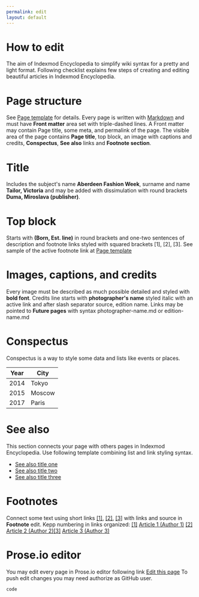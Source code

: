 ```yaml
---
permalink: edit
layout: default
---
```


# How to edit 

The aim of Indexmod Encyclopedia to simplify wiki syntax for a pretty and light format. Following checklist explains few steps of creating and editing beautiful articles in Indexmod Encyclopedia.

# Page structure 

See [Page template](page-template.md) for details. Every page is written with [Markdown](https://daringfireball.net/projects/markdown/syntax) and must have **Front matter** area set with triple-dashed lines. A Front matter may contain Page title, some meta, and permalink of the page. The visible area of the page contains **Page title**, top block, an image with captions and credits, **Conspectus**, **See also** links and **Footnote section**.

# Title  

Includes the subject's name **Aberdeen Fashion Week**, surname and name **Tailor, Victoria** and may be added with dissimulation with round brackets **Duma, Miroslava (publisher)**.  

# Top block

Starts with **(Born, Est. line)** in round brackets and one-two sentences of description and footnote links styled with squared brackets [1], [2], [3]. See sample of the active footnote link at [Page template](page-template.md)

# Images, captions, and credits 

Every image must be described as much possible detailed and styled with **bold font**. Credits line starts with **photographer's name** styled italic with  an active link and after slash separator source, edition name. Links may be pointed to **Future pages** with syntax photographer-name.md or edition-name.md

# Conspectus

Conspectus is a way to style some data and lists like events or places. 

|Year|City|
|----|-----|
|2014|Tokyo|
|2015|Moscow|
|2017|Paris|

# See also 

This section connects your page with others pages in Indexmod Encyclopedia. Use following template combining list and link styling syntax. 

+ [See also title one](page-template)
+ [See also title two](page-template)
+ [See also title three](page-template)

# Footnotes 

Connect some text using short links <span id="a1">[\[1\]](#f1)</span>, <span id="a2">[\[2\]](#f2)</span>, <span id="a3">[\[3\]](#f3)</span> with links and source in **Footnote** edit. Kepp numbering in links organized: [[1]](#a1) <span id="f1"></span> [Article 1 (Author 1)](http://example.net/article) [[2]](#a2) <span id="f2"></span> [Article 2 (Author 2)](http://example.net/article)[[3]](#a3) <span id="f3"></span> [Article 3 (Author 3)](http://example.net/article)


# Prose.io editor 

You may edit every page in Prose.io editor following link [Edit this page](http://prose.io/#indexmod/encyclopedia/edit/master/page-template.md) To push edit changes you may need authorize as GitHub user.

`code` 
